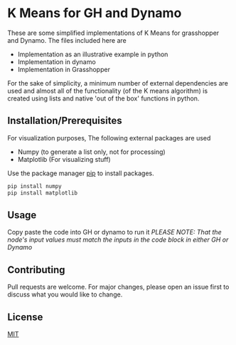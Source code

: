 # K Means for GH and Dynamo

These are some simplified implementations of K Means for grasshopper and Dynamo. The files included here are 
- Implementation as an illustrative example in python
- Implementation in dynamo 
- Implementation in Grasshopper

For the sake of simplicity, a minimum number of external dependencies are used and almost all of the functionality (of the K means algorithm) is created using lists and native 'out of the box' functions in python.

## Installation/Prerequisites

For visualization purposes, The following external packages are used 
- Numpy (to generate a list only, not for processing)
- Matplotlib (For visualizing stuff)

Use the package manager [pip](https://pip.pypa.io/en/stable/) to install packages.

```bash
pip install numpy
pip install matplotlib
```

## Usage

Copy paste the code into GH or dynamo to run it 
_PLEASE NOTE: That the node's input values must match the inputs in the code block in either GH or Dynamo_


## Contributing
Pull requests are welcome. For major changes, please open an issue first to discuss what you would like to change.


## License
[MIT](https://choosealicense.com/licenses/mit/)
